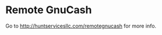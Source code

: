 # Remote GnuCash

Go to <a href="http://huntservicesllc.com/remotegnucash">http://huntservicesllc.com/remotegnucash</a> for more info.
